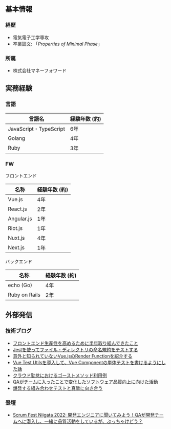 ## 基本情報

### 経歴
- 電気電子工学専攻
- 卒業論文: 「*Properties of Minimal Phase*」

### 所属
- 株式会社マネーフォワード


## 実務経験

### 言語

| 言語名 | 経験年数 (約) | 
--- | ----
| JavaScript・TypeScript | 6年 |
| Golang | 4年 | 
| Ruby | 3年 | 

### FW

フロントエンド

| 名称 | 経験年数 (約) | 
--- | ----
| Vue.js | 4年 |
| React.js | 2年 |
| Angular.js | 1年 |
| Riot.js | 1年 |
| Nuxt.js | 4年 |
| Next.js | 1年 |

バックエンド

| 名称 | 経験年数 (約) | 
--- | ----
| echo (Go) | 4年 |
| Ruby on Rails | 2年 |


## 外部発信

### 技術ブログ
- [フロントエンド生産性を高めるために半年取り組んできたこと](https://moneyforward.com/engineers_blog/2022/11/24/improvement-fronend-half-a-year/)
- [Jestを使ってファイル・ディレクトリの命名規約をテストする](https://moneyforward.com/engineers_blog/2022/08/30/naming-convention-by-jest/)
- [意外と知られていないVue.jsのRender Functionを紹介する](https://moneyforward.com/engineers_blog/2022/07/28/introduce-render-function/)
- [Vue Test Utilsを導入して、Vue Componentの単体テストを書けるようにした話](https://moneyforward.com/engineers_blog/2021/12/17/vue-test-utils/)
- [クラウド勤怠におけるゴーストメソッド利用例](https://moneyforward.com/engineers_blog/2022/03/17/ghost-method-for-attendance/)
- [QAがチームに入ったことで変化したソフトウェア品質向上に向けた活動](https://moneyforward.com/engineers_blog/2022/06/02/quality-improvement-with-qae/)
- [爆発する組み合わせテストと真摯に向き合う](https://moneyforward.com/engineers_blog/2022/05/17/face-to-combinational-testing/)

### 登壇
- [Scrum Fest Niigata 2022: 開発エンジニアに聞いてみよう！QAが開発チームへに潜入し、一緒に品質活動をしているが、ぶっちゃけどう？](https://confengine.com/conferences/scrum-fest-niigata-2022/proposal/16455/qa)

